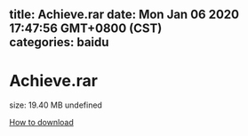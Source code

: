 
title: Achieve.rar
date: Mon Jan 06 2020 17:47:56 GMT+0800 (CST)    
categories: baidu
---

# Achieve.rar
size: 19.40 MB
 undefined
 

[How to download](https://bpcam.bemobtrk.com/go/2ceec3aa-1ca2-46d6-b9ff-aaa5c184517c?jno=1047)
